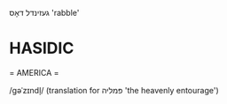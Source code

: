 געזינדל
דאָס
'rabble'

HASIDIC
=======
= AMERICA = 

/gəˈzɪndl̩/ (translation for פּמליה 'the heavenly entourage')